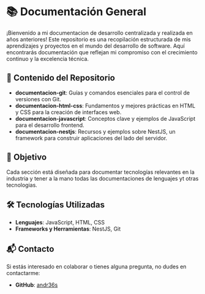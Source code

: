 # 📚 Documentación General

¡Bienvenido a mi documentacion de desarrollo centralizada y realizada en años anteriores! Este repositorio es una recopilación estructurada de mis aprendizajes y proyectos en el mundo del desarrollo de software. Aquí encontrarás documentación que reflejan mi compromiso con el crecimiento continuo y la excelencia técnica.

## 🧠 Contenido del Repositorio

- **documentacion-git**: Guías y comandos esenciales para el control de versiones con Git.
- **documentacion-html-css**: Fundamentos y mejores prácticas en HTML y CSS para la creación de interfaces web.
- **documentacion-javascript**: Conceptos clave y ejemplos de JavaScript para el desarrollo frontend.
- **documentacion-nestjs**: Recursos y ejemplos sobre NestJS, un framework para construir aplicaciones del lado del servidor.

## 🚀 Objetivo

Cada sección está diseñada para documentar tecnologías relevantes en la industria y tener a la mano todas las documentaciones de lenguajes yt otras tecnologias.

## 🛠️ Tecnologías Utilizadas

- **Lenguajes**: JavaScript, HTML, CSS
- **Frameworks y Herramientas**: NestJS, Git

## 📬 Contacto

Si estás interesado en colaborar o tienes alguna pregunta, no dudes en contactarme:

- **GitHub**: [andr36s](https://github.com/andr36s)
